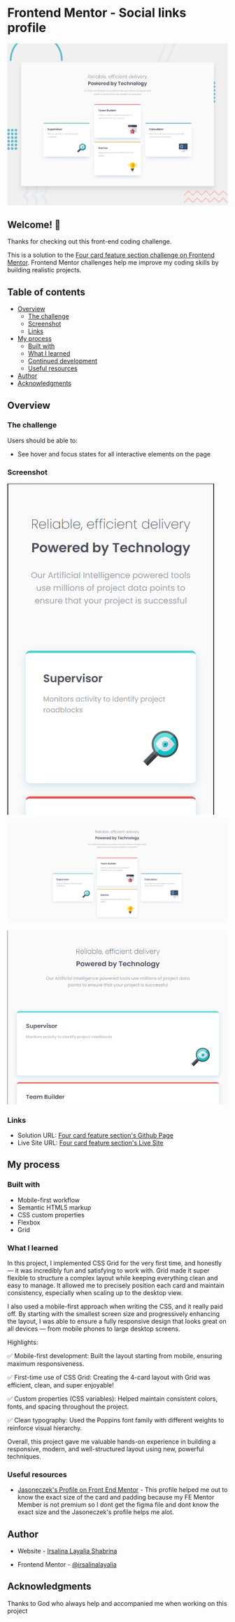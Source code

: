 # Frontend Mentor - Social links profile

![Design preview for the Four card feature section challenge coding challenge](./design/desktop-preview.jpg)

## Welcome! 👋

Thanks for checking out this front-end coding challenge.

This is a solution to the [Four card feature section challenge on Frontend Mentor](https://www.frontendmentor.io/challenges/four-card-feature-section-weK1eFYK). Frontend Mentor challenges help me improve my coding skills by building realistic projects. 


## Table of contents

- [Overview](#overview)
  - [The challenge](#the-challenge)
  - [Screenshot](#screenshot)
  - [Links](#links)
- [My process](#my-process)
  - [Built with](#built-with)
  - [What I learned](#what-i-learned)
  - [Continued development](#continued-development)
  - [Useful resources](#useful-resources)
- [Author](#author)
- [Acknowledgments](#acknowledgments)


## Overview

### The challenge

Users should be able to:

- See hover and focus states for all interactive elements on the page

### Screenshot

![Four card feature section on Mobile View](./design/screenshoot/mobile_view.png)

![Four card feature section on Desktop View](./design/screenshoot/desktop_view.png)

![Four card feature section on Tablet View](./design/screenshoot/tablet_view.png)


### Links

- Solution URL: [Four card feature section's Github Page](https://github.com/irsalinalayalia/fe_mentor_four_card_feature_section)
- Live Site URL: [Four card feature section's Live Site](https://irsalinalayalia.github.io/fe_mentor_four_card_feature_section/)

## My process

### Built with
- Mobile-first workflow
- Semantic HTML5 markup
- CSS custom properties
- Flexbox
- Grid

### What I learned

In this project, I implemented CSS Grid for the very first time, and honestly — it was incredibly fun and satisfying to work with. Grid made it super flexible to structure a complex layout while keeping everything clean and easy to manage. It allowed me to precisely position each card and maintain consistency, especially when scaling up to the desktop view.

I also used a mobile-first approach when writing the CSS, and it really paid off. By starting with the smallest screen size and progressively enhancing the layout, I was able to ensure a fully responsive design that looks great on all devices — from mobile phones to large desktop screens.

Highlights:

✅ Mobile-first development: Built the layout starting from mobile, ensuring maximum responsiveness.

✅ First-time use of CSS Grid: Creating the 4-card layout with Grid was efficient, clean, and super enjoyable!

✅ Custom properties (CSS variables): Helped maintain consistent colors, fonts, and spacing throughout the project.

✅ Clean typography: Used the Poppins font family with different weights to reinforce visual hierarchy.

Overall, this project gave me valuable hands-on experience in building a responsive, modern, and well-structured layout using new, powerful techniques.


### Useful resources

- [Jasoneczek's Profile on Front End Mentor](https://www.frontendmentor.io/profile/jasoneczek) - This profile helped me out to know the exact size of the card and padding because my FE Mentor Member is not premium so I dont get the figma file and dont know the exact size and the Jasoneczek's profile helps me alot.


## Author

- Website - [Irsalina Layalia Shabrina](https://irsalinalayalia.vercel.app/)

- Frontend Mentor - [@irsalinalayalia](https://www.frontendmentor.io/profile/irsalinalayalia)

## Acknowledgments

Thanks to God who always help and accompanied me when working on this project
